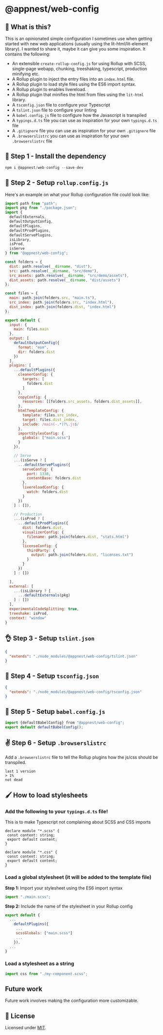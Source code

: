 # @appnest/web-config

## 🤔 What is this?

This is an opinionated simple configuration I sometimes use when getting started with new web applications (usually using the lit-html/lit-element library). I wanted to share it, maybe it can give you some inspiration. It contains the following:

- An extensible `create-rollup-config.js` for using Rollup with SCSS, single-page webapp, chunking, treeshaking, typescript, production minifying etc.
- A Rollup plugin to inject the entry files into an `index.html` file.
- A Rollup plugin to load style files using the ES6 import syntax.
- A Rollup plugin to enables livereload.
- A Rollup plugin that minifies the html from files using the `lit-html` library.
- A `tsconfig.json` file to configure your Typescript
- A `tslint.json` file to configure your linting
- A `babel.config.js` file to configure how the Javascript is transpiled
- A `typings.d.ts` file you can use as inspiration for your own `typings.d.ts` file
- A `.gitignore` file you can use as inspiration for your own `.gitignore` file
- A `.browserslistrc` you can use as inspiration for your own `.browserslistrc` file

## 🎉 Step 1 - Install the dependency

```javascript
npm i @appnest/web-config --save-dev
```

## 💪 Step 2 - Setup `rollup.config.js`

Here's an example on what your Rollup configuration file could look like:

```javascript
import path from "path";
import pkg from "./package.json";
import {
  defaultExternals,
  defaultOutputConfig,
  defaultPlugins,
  defaultProdPlugins,
  defaultServePlugins,
  isLibrary,
  isProd,
  isServe
} from "@appnest/web-config";

const folders = {
  dist: path.resolve(__dirname, "dist"),
  src: path.resolve(__dirname, "src/demo"),
  src_assets: path.resolve(__dirname, "src/demo/assets"),
  dist_assets: path.resolve(__dirname, "dist/assets")
};

const files = {
  main: path.join(folders.src, "main.ts"),
  src_index: path.join(folders.src, "index.html"),
  dist_index: path.join(folders.dist, "index.html")
};

export default {
  input: {
    main: files.main
  },
  output: [
    defaultOutputConfig({
      format: "esm",
      dir: folders.dist
    })
  ],
  plugins: [
    ...defaultPlugins({
      cleanerConfig: {
        targets: [
          folders.dist
        ]
      },
      copyConfig: {
        resources: [[folders.src_assets, folders.dist_assets]],
      },
      htmlTemplateConfig: {
        template: files.src_index,
        target: files.dist_index,
        include: /main(-.*)?\.js$/
      },
      importStylesConfig: {
        globals: ["main.scss"]
      }
    }),

    // Serve
    ...(isServe ? [
      ...defaultServePlugins({
        serveConfig: {
          port: 1338,
          contentBase: folders.dist
        },
        livereloadConfig: {
          watch: folders.dist
        }
      })
    ] : []),

    // Production
    ...(isProd ? [
      ...defaultProdPlugins({
        dist: folders.dist,
        visualizerConfig: {
          filename: path.join(folders.dist, "stats.html")
        },
        licenseConfig: {
          thirdParty: {
            output: path.join(folders.dist, "licenses.txt")
          }
        }
      })
    ] : [])

  ],
  external: [
    ...(isLibrary ? [
      ...defaultExternals(pkg)
    ] : [])
  ],
  experimentalCodeSplitting: true,
  treeshake: isProd,
  context: "window"
}
```

## 👌 Step 3 - Setup `tslint.json`

```json
{
  "extends": "./node_modules/@appnest/web-config/tslint.json"
}
```

## 🤘 Step 4 - Setup `tsconfig.json`

```json
{
  "extends": "./node_modules/@appnest/web-config/tsconfig.json"
}
```

## 👊 Step 5 - Setup `babel.config.js`

```javascript
import {defaultBabelConfig} from "@appnest/web-config";
export default defaultBabelConfig();
```

## ✌️ Step 6 - Setup `.browserslistrc`

Add a `.browserslistrc` file to tell the Rollup plugins how the js/css should be transpiled.

```
last 1 version
> 1%
not dead
```

## 🖌 How to load stylesheets

### Add the following to your `typings.d.ts` file!

This is to make Typescript not complaining about SCSS and CSS imports

```
declare module "*.scss" {
 const content: string;
 export default content;
}

declare module "*.css" {
 const content: string;
 export default content;
}
```

### Load a global stylesheet (it will be added to the template file)

**Step 1:** Import your stylesheet using the ES6 import syntax

```javascript
import "./main.scss";
```

**Step 2:** Include the name of the stylesheet in your Rollup config

```javascript
export default {
  ...
    defaultPlugins({
     ...
     scssGlobals: ["main.scss"]
     ...
    }),
  ...
}
```

### Load a stylesheet as a string

```javascript
import css from "./my-component.scss";
```

## Future work

Future work involves making the configuration more customizable.

## 🎉 License

Licensed under [MIT](https://opensource.org/licenses/MIT).